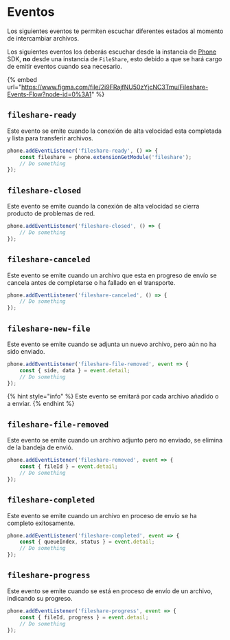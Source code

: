 # Eventos

Los siguientes eventos te permiten escuchar diferentes estados al momento de intercambiar archivos.

Los siguientes eventos los deberás escuchar desde la instancia de [Phone](../phone.md) SDK, **no** desde una instancia de `FileShare`, esto debido a que se hará cargo de emitir eventos cuando sea necesario.

{% embed url="https://www.figma.com/file/2i9FRajfNU50zYjcNC3Tmu/Fileshare-Events-Flow?node-id=0%3A1" %}

## `fileshare-ready`

Este evento se emite cuando la conexión de alta velocidad esta completada y lista para transferir archivos.

```javascript
phone.addEventListener('fileshare-ready', () => {
    const fileshare = phone.extensionGetModule('fileshare');
    // Do something
});
```

## `fileshare-closed`

Este evento se emite cuando la conexión de alta velocidad se cierra producto de problemas de red.

```javascript
phone.addEventListener('fileshare-closed', () => {
    // Do something
});
```

## `fileshare-canceled`

Este evento se emite cuando un archivo que esta en progreso de envío se cancela antes de completarse o ha fallado en el transporte.

```javascript
phone.addEventListener('fileshare-canceled', () => {
    // Do something
});
```

## `fileshare-new-file`

Este evento se emite cuando se adjunta un nuevo archivo, pero aún no ha sido enviado.

```javascript
phone.addEventListener('fileshare-file-removed', event => {
    const { side, data } = event.detail;
    // Do something
});
```

{% hint style="info" %}
Este evento se emitará por cada archivo añadido o a enviar.
{% endhint %}

## `fileshare-file-removed`

Este evento se emite cuando un archivo adjunto pero no enviado, se elimina de la bandeja de envió.

```javascript
phone.addEventListener('fileshare-removed', event => {
    const { fileId } = event.detail;
    // Do something
});
```

## `fileshare-completed`

Este evento se emite cuando un archivo en proceso de envío se ha completo exitosamente.

```javascript
phone.addEventListener('fileshare-completed', event => {
    const { queueIndex, status } = event.detail;
    // Do something
});
```

## `fileshare-progress`

Este evento se emite cuando se está en proceso de envío de un archivo, indicando su progreso.

```javascript
phone.addEventListener('fileshare-progress', event => {
    const { fileId, progress } = event.detail;
    // Do something
});
```
